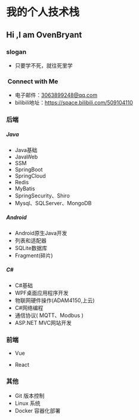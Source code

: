 # 我的个人技术栈



## Hi ,I am OvenBryant

### slogan

- 只要学不死，就往死里学




### &nbsp;Connect with Me

- 电子邮件：3063899248@qq.com
- bilibili地址：https://space.bilibili.com/509104110



### 后端

##### Java

- Java基础
- JavaWeb
- SSM
- SpringBoot
- SpringCloud
- Redis
- MyBatis
- SpringSecurity、Shiro
- Mysql、SQLServer、MongoDB 

##### Android

- Android原生Java开发
- 列表和适配器
- SQLite数据库
- Fragment(碎片)

##### C#

- C#基础
- WPF桌面应用程序开发
- 物联网硬件操作(ADAM4150,上云)
- C#网络编程
- 通信协议( MQTT、Modbus )
- ASP.NET MVC网站开发



### 前端

- Vue

- React



### 其他

- Git 版本控制
- Linux 系统
- Docker 容器化部署











